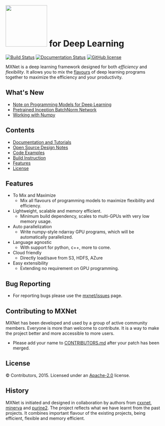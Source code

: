 <img src=https://raw.githubusercontent.com/dmlc/dmlc.github.io/master/img/logo-m/mxnet2.png width=135/> for Deep Learning
=====

[![Build Status](https://travis-ci.org/dmlc/mxnet.svg?branch=master)](https://travis-ci.org/dmlc/mxnet)
[![Documentation Status](https://readthedocs.org/projects/mxnet/badge/?version=latest)](http://mxnet.readthedocs.org/en/latest/)
[![GitHub license](http://dmlc.github.io/img/apache2.svg)](./LICENSE)

MXNet is a deep learning framework designed for both *efficiency* and *flexibility*.
It allows you to mix the [flavours](http://mxnet.readthedocs.org/en/latest/program_model.html) of
deep learning programs together to maximize the efficiency and your productivity.


What's New
----------
* [Note on Programming Models for Deep Learning](http://mxnet.readthedocs.org/en/latest/program_model.html)
* [Pretrained Inception BatchNorm Network](example/notebooks/predict-with-pretrained-model.ipynb)
* [Working with Numpy](example/mnist/mlp_numpy.py)

Contents
--------
* [Documentation and Tutorials](http://mxnet.readthedocs.org/en/latest/)
* [Open Source Design Notes](http://mxnet.readthedocs.org/en/latest/#open-source-design-notes)
* [Code Examples](example)
* [Build Instruction](doc/build.md)
* [Features](#features)
* [License](#license)

Features
--------
* To Mix and Maximize
  - Mix all flavours of programming models to maximize flexibility and efficiency.
* Lightweight, scalable and memory efficient.
  - Minimum build dependency, scales to multi-GPUs with very low memory usage.
* Auto parallelization
  - Write numpy-style ndarray GPU programs, which will be automatically parallelized.
* Language agnostic
  - With support for python, c++, more to come.
* Cloud friendly
  - Directly load/save from S3, HDFS, AZure
* Easy extensibility
  - Extending no requirement on GPU programming.

Bug Reporting
-------------
* For reporting bugs please use the [mxnet/issues](https://github.com/dmlc/mxnet/issues) page.

Contributing to MXNet
---------------------
MXNet has been developed and used by a group of active community members.
Everyone is more than welcome to contribute. It is a way to make the project better and more accessible to more users.
* Please add your name to [CONTRIBUTORS.md](CONTRIBUTORS.md) after your patch has been merged.

License
-------
© Contributors, 2015. Licensed under an [Apache-2.0](https://github.com/dmlc/mxnet/blob/master/LICENSE) license.


History
-------
MXNet is initiated and designed in collaboration by authors from [cxxnet](https://github.com/dmlc/cxxnet), [minerva](https://github.com/dmlc/minerva) and [purine2](https://github.com/purine/purine2). The project reflects what we have learnt from the past projects. It combines important flavour of the existing projects, being efficient, flexible and memory efficient.
